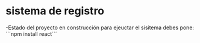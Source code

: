 <h1> sistema de registro</h1>

-Estado del proyecto en construcción 
para ejeuctar el sisitema debes pone:
´´´npm install react´´´
